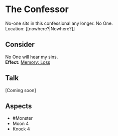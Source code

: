# The Confessor
No-one sits in this confessional any longer. No One.<br>Location: [[nowhere?|Nowhere?]]
## Consider
No One will hear my sins.<br>**Effect:** [Memory: Loss](https://uadaf.theevilroot.xyz/rowenarium/element/mem.loss)
## Talk
\[Coming soon]
## Aspects
- #Monster 
- Moon 4
- Knock 4